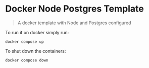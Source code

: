 # Docker Node Postgres Template

> A docker template with Node and Postgres configured

To run it on docker simply run:

`docker compose up`

To shut down the containers:

`docker compose down`
